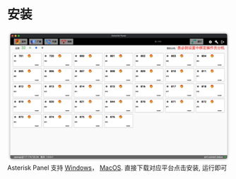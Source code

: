 # 安装

![main](../public/main.png)
Asterisk Panel 支持 [Windows](../public/windows.msi)， [MacOS](../public/mac.dmg). 
直接下载对应平台点击安装, 运行即可
